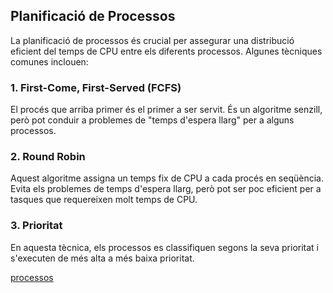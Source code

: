 ## Planificació de Processos

La planificació de processos és crucial per assegurar una distribució eficient del temps de CPU entre els diferents processos. Algunes tècniques comunes inclouen:

### 1. First-Come, First-Served (FCFS)
El procés que arriba primer és el primer a ser servit. És un algoritme senzill, però pot conduir a problemes de "temps d'espera llarg" per a alguns processos.

### 2. Round Robin
Aquest algoritme assigna un temps fix de CPU a cada procés en seqüència. Evita els problemes de temps d'espera llarg, però pot ser poc eficient per a tasques que requereixen molt temps de CPU.

### 3. Prioritat
En aquesta tècnica, els processos es classifiquen segons la seva prioritat i s'executen de més alta a més baixa prioritat.


[processos](processos)